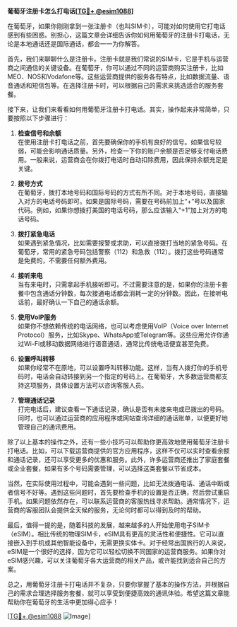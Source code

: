 **葡萄牙注册卡怎么打电话[[TG💪+ @esim1088](https://t.me/s/esim1088)]**

在葡萄牙，如果你刚刚拿到一张注册卡（也叫SIM卡），可能对如何使用它打电话感到有些困惑。别担心，这篇文章会详细告诉你如何用葡萄牙的注册卡打电话，无论是本地通话还是国际通话，都会一一为你解答。

首先，我们来聊聊什么是注册卡。注册卡就是我们常说的SIM卡，它是手机与运营商之间通信的关键设备。在葡萄牙，你可以通过不同的运营商购买注册卡，比如MEO、NOS和Vodafone等。这些运营商提供的服务各有特点，比如数据流量、语音通话和短信包等。在选择注册卡时，可以根据自己的需求来挑选适合的服务套餐。

接下来，让我们来看看如何用葡萄牙注册卡打电话。其实，操作起来非常简单，只要按照以下步骤进行：

1. **检查信号和余额**  
   在使用注册卡打电话之前，首先要确保你的手机有良好的信号。如果信号较弱，可能会影响通话质量。另外，检查一下你的账户余额是否足够支付电话费用。一般来说，运营商会在你拨打电话时自动扣除费用，因此保持余额充足是关键。

2. **拨号方式**  
   在葡萄牙，拨打本地号码和国际号码的方式有所不同。对于本地号码，直接输入对方的电话号码即可。如果是国际号码，需要在号码前加上“+”号以及国家代码。例如，如果你想拨打美国的电话号码，那么应该输入“+1”加上对方的电话号码。

3. **拨打紧急电话**  
   如果遇到紧急情况，比如需要报警或求助，可以直接拨打当地的紧急号码。在葡萄牙，常用的紧急号码包括警察（112）和急救（112）。拨打这些号码通常是免费的，不需要任何额外费用。

4. **接听来电**  
   当有来电时，只需拿起手机接听即可。不过需要注意的是，如果你的注册卡套餐中包含通话分钟数，每次接通电话都会消耗一定的分钟数。因此，在接听电话前，最好确认一下自己的通话余额。

5. **使用VoIP服务**  
   如果你不想依赖传统的电话网络，也可以考虑使用VoIP（Voice over Internet Protocol）服务，比如Skype、WhatsApp或Telegram等。这些应用允许你通过Wi-Fi或移动数据网络进行语音通话，通常比传统电话便宜甚至免费。

6. **设置呼叫转移**  
   如果你经常不在原地，可以设置呼叫转移功能。这样，当有人拨打你的手机号码时，电话会自动转接到另一个指定的号码上。在葡萄牙，大多数运营商都支持这项服务，具体设置方法可以咨询客服人员。

7. **管理通话记录**  
   打完电话后，建议查看一下通话记录，确认是否有未接来电或已拨出的号码。同时，也可以通过运营商的应用程序或网站查询详细的通话账单，以便更好地管理自己的通讯费用。

除了以上基本的操作之外，还有一些小技巧可以帮助你更高效地使用葡萄牙注册卡打电话。比如，可以下载运营商提供的官方应用程序，这样不仅可以实时查看余额和通话记录，还可以享受更多的优惠和服务。此外，许多运营商还推出了家庭套餐或企业套餐，如果有多个号码需要管理，可以选择这类套餐以节省成本。

当然，在实际使用过程中，可能会遇到一些问题，比如无法拨通电话、通话中断或者信号不好等。遇到这些问题时，首先要检查手机的设置是否正确，然后尝试重启手机。如果问题依然存在，可以联系运营商的客服热线寻求帮助。通常情况下，运营商的客服团队会提供全天候的服务，无论何时都可以得到及时的帮助。

最后，值得一提的是，随着科技的发展，越来越多的人开始使用电子SIM卡（eSIM）。相比传统的物理SIM卡，eSIM具有更高的灵活性和便捷性。它可以直接嵌入到手机或其他智能设备中，无需更换实体卡。对于经常出国旅行的人来说，eSIM是一个很好的选择，因为它可以轻松切换不同国家的运营商服务。如果你对eSIM感兴趣，可以关注葡萄牙各大运营商的相关产品，或许能找到适合自己的方案。

总之，用葡萄牙注册卡打电话并不复杂，只要你掌握了基本的操作方法，并根据自己的需求合理选择服务套餐，就可以享受到便捷高效的通讯体验。希望这篇文章能帮助你在葡萄牙的生活中更加得心应手！  

[[TG💪+ @esim1088](https://t.me/s/esim1088) ![Image](https://i.postimg.cc/4NQfJmqS/Snipaste-2025-05-13-00-14-12.png)]